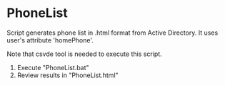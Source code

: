 # PhoneList

Script generates phone list in .html format from Active Directory. It uses user's attribute 'homePhone'.

Note that csvde tool is needed to execute this script.

1. Execute "PhoneList.bat"
2. Review results in "PhoneList.html"